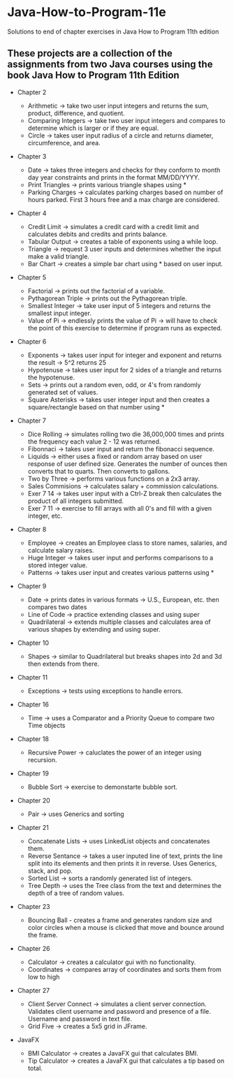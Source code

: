 # Java-How-to-Program-11e
Solutions to end of chapter exercises in Java How to Program 11th edition

## These projects are a collection of the assignments from two Java courses using the book Java How to Program 11th Edition

- Chapter 2 
  - Arithmetic -> take two user input integers and returns the sum, product, difference, and quotient.
  - Comparing Integers -> take two user input integers and compares to determine which is larger or if they are equal.
  - Circle -> takes user input radius of a circle and returns diameter, circumference, and area.

- Chapter 3
  - Date -> takes three integers and checks for they conform to month day year constraints and prints in the format MM/DD/YYYY.
  - Print Triangles -> prints various triangle shapes using * 
  - Parking Charges -> calculates parking charges based on number of hours parked. First 3 hours free and a max charge are considered.
 
 - Chapter 4
   - Credit Limit -> simulates a credit card with a credit limit and calculates debits and credits and prints balance.
   - Tabular Output -> creates a table of exponents using a while loop.
   - Triangle -> request 3 user inputs and determines whether the input make a valid triangle.
   - Bar Chart -> creates a simple bar chart using * based on user input.
  
 - Chapter 5 
   - Factorial -> prints out the factorial of a variable.
   - Pythagorean Triple -> prints out the Pythagorean triple. 
   - Smallest Integer -> take user input of 5 integers and returns the smallest input integer.
   - Value of Pi -> endlessly prints the value of Pi -> will have to check the point of this exercise to determine if program runs as expected.

- Chapter 6
  - Exponents -> takes user input for integer and exponent and returns the result -> 5^2 returns 25
  - Hypotenuse -> takes user input for 2 sides of a triangle and returns the hypotenuse.
  - Sets -> prints out a random even, odd, or 4's from randomly generated set of values.
  - Square Asterisks -> takes user integer input and then creates a square/rectangle based on that number using *

- Chapter 7
  - Dice Rolling -> simulates rolling two die 36,000,000 times and prints the frequency each value 2 - 12 was returned.
  - Fibonnaci -> takes user input and return the fibonacci sequence.
  - Liquids -> either uses a fixed or random array based on user response of user defined size. Generates the number of ounces then converts that to quarts. Then converts to gallons.
  - Two by Three -> performs various functions on a 2x3 array.
  - Sales Commisions -> calculates salary + commission calculations.
  - Exer 7 14 -> takes user input with a Ctrl-Z break then calculates the product of all integers submitted.
  - Exer 7 11 -> exercise to fill arrays with all 0's and fill with a given integer, etc.

- Chapter 8
   - Employee -> creates an Employee class to store names, salaries, and calculate salary raises.
   - Huge Integer -> takes user input and performs comparisons to a stored integer value.
   - Patterns -> takes user input and creates various patterns using *

- Chapter 9
  - Date -> prints dates in various formats -> U.S., European, etc. then compares two dates
  - Line of Code -> practice extending classes and using super
  - Quadrilateral -> extends multiple classes and calculates area of various shapes by extending and using super.

- Chapter 10
  - Shapes -> similar to Quadrilateral but breaks shapes into 2d and 3d then extends from there.

- Chapter 11 
  - Exceptions -> tests using exceptions to handle errors.

- Chapter 16
  - Time -> uses a Comparator and a Priority Queue to compare two Time objects

- Chapter 18
  - Recursive Power -> caluclates the power of an integer using recursion.

- Chapter 19
  - Bubble Sort -> exercise to demonstarte bubble sort.

- Chapter 20
  - Pair -> uses Generics and sorting

- Chapter 21 
  - Concatenate Lists -> uses LinkedList objects and concatenates them.
  - Reverse Sentance -> takes a user inputed line of text, prints the line split into its elements and then prints it in reverse. Uses Generics, stack, and pop.
  - Sorted List -> sorts a randomly generated list of integers.
  - Tree Depth -> uses the Tree class from the text and determines the depth of a tree of random values.

- Chapter 23
  - Bouncing Ball - creates a frame and generates random size and color circles when a mouse is clicked that move and bounce around the frame.

- Chapter 26 
  - Calculator -> creates a calculator gui with no functionality.
  - Coordinates -> compares array of coordinates and sorts them from low to high

- Chapter 27
  - Client Server Connect -> simulates a client server connection. Validates client username and password and presence of a file. Username and password in text file.
  - Grid Five -> creates a 5x5 grid in JFrame.

- JavaFX
  - BMI Calculator -> creates a JavaFX gui that calculates BMI.
  - Tip Calculator -> creates a JavaFX gui that calculates a tip based on total.


